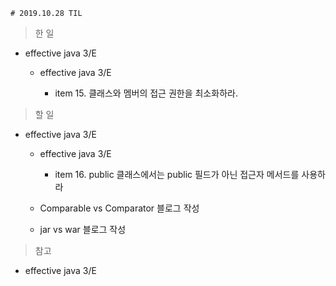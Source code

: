     # 2019.10.28 TIL

> 한 일

- effective java 3/E

    - effective java 3/E

        - item 15. 클래스와 멤버의 접근 권한을 최소화하라.


> 할 일

- effective java 3/E

    - effective java 3/E

        - item 16. public 클래스에서는 public 필드가 아닌 접근자 메서드를 사용하라

    - Comparable vs Comparator 블로그 작성

    - jar vs war 블로그 작성

> 참고

- effective java 3/E
